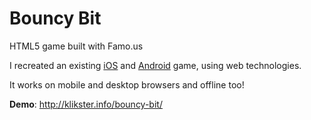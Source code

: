 # Bouncy Bit
HTML5 game built with Famo.us

I recreated an existing [iOS](https://itunes.apple.com/us/app/bouncy-bit/id824900370?mt=8) and [Android](https://play.google.com/store/apps/details?id=com.deadlyseriousmedia.BouncyBit&hl=en) game, using web technologies. 

It works on mobile and desktop browsers and offline too!

**Demo**: http://klikster.info/bouncy-bit/
